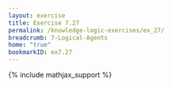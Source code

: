 ```yaml
---
layout: exercise
title: Exercise 7.27
permalink: /knowledge-logic-exercises/ex_27/
breadcrumb: 7-Logical-Agents
home: "true"
bookmarkID: ex7.27
---
```


{% include mathjax_support %}


